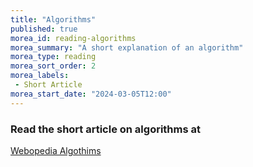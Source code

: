 ```yaml
---
title: "Algorithms"
published: true
morea_id: reading-algorithms
morea_summary: "A short explanation of an algorithm"
morea_type: reading
morea_sort_order: 2
morea_labels:
 - Short Article
morea_start_date: "2024-03-05T12:00"
---
```

### Read the short article on algorithms at

[Webopedia Algothims](http://www.webopedia.com/TERM/A/algorithm.html)